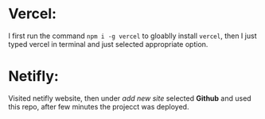 # Vercel:
I first run the command `npm i -g vercel` to gloablly install `vercel`, then I just typed vercel in terminal and just selected appropriate option.
# Netifly:
Visited netifly website, then under _add new site_ selected **Github** and used this repo, after few minutes the projecct was deployed.
